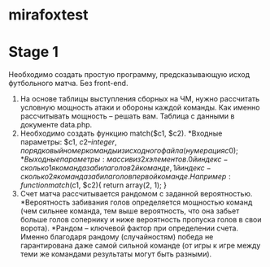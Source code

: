 # mirafoxtest

# Stage 1
Необходимо создать простую программу, предсказывающую исход футбольного матча. Без front-end.
1. На основе таблицы выступления сборных на ЧМ, нужно рассчитать условную мощность атаки и обороны каждой команды. Как именно рассчитывать мощность – решать вам.
Таблица с данными в документе data.php.
2. Необходимо создать функцию match($c1, $c2).
	*Входные параметры: $c1, $c2 – integer, порядковый номер команды из исходного файла (нумерация с 0);
	*Выходные параметры: массив из 2х элементов. 0й индекс - сколько 1я команда забила голов 2й команде, 1й индекс - сколько 2я команда забила голов первой команде. Например:
function match($c1, $c2){
return array(2, 1); }
3. Счет матча рассчитывается рандомом с заданной вероятностью.
	*Вероятность забивания голов определяется мощностью команд (чем сильнее команда, тем выше вероятность, что она забьет больше голов сопернику и ниже вероятность пропуска голов в свои ворота).
	*Рандом – ключевой фактор при определении счета. Именно благодаря рандому (случайностям) победа не гарантирована даже самой сильной команде (от игры к игре между теми же командами результаты могут быть разными).
